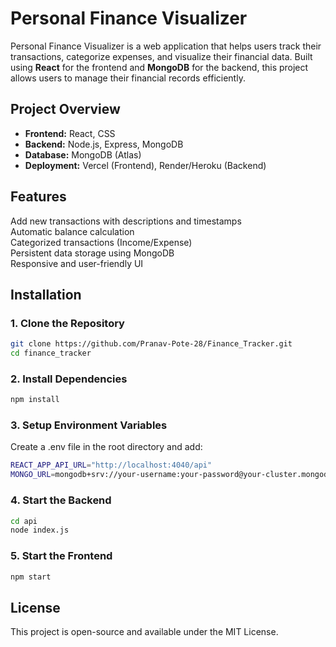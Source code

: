 # Personal Finance Visualizer

Personal Finance Visualizer is a web application that helps users track their transactions, categorize expenses, and visualize their financial data. Built using **React** for the frontend and **MongoDB** for the backend, this project allows users to manage their financial records efficiently.


## Project Overview

- **Frontend:** React, CSS
- **Backend:** Node.js, Express, MongoDB
- **Database:** MongoDB (Atlas)
- **Deployment:** Vercel (Frontend), Render/Heroku (Backend)

## Features

 Add new transactions with descriptions and timestamps  
 Automatic balance calculation  
 Categorized transactions (Income/Expense)  
 Persistent data storage using MongoDB  
 Responsive and user-friendly UI  

## Installation

### 1. Clone the Repository

```sh
git clone https://github.com/Pranav-Pote-28/Finance_Tracker.git
cd finance_tracker
```

### 2. Install Dependencies

```sh
npm install
```

### 3. Setup Environment Variables

Create a .env file in the root directory and add:

```sh
REACT_APP_API_URL="http://localhost:4040/api"
MONGO_URL=mongodb+srv://your-username:your-password@your-cluster.mongodb.net/your-db
```

### 4. Start the Backend
```sh
cd api
node index.js
```

### 5. Start the Frontend
```sh 
npm start
```

## License
This project is open-source and available under the MIT License.